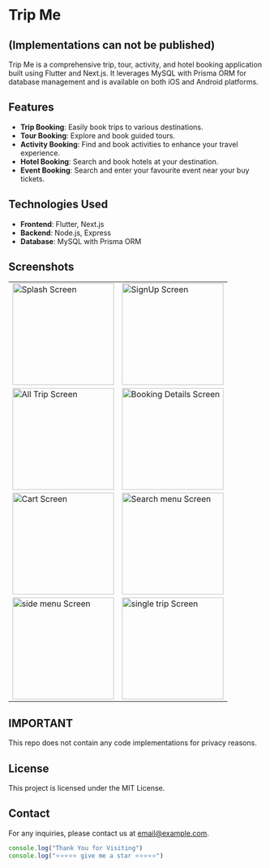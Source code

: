 # Trip Me

## (Implementations can not be published)

Trip Me is a comprehensive trip, tour, activity, and hotel booking application built using Flutter and Next.js. It leverages MySQL with Prisma ORM for database management and is available on both iOS and Android platforms.

## Features

- **Trip Booking**: Easily book trips to various destinations.
- **Tour Booking**: Explore and book guided tours.
- **Activity Booking**: Find and book activities to enhance your travel experience.
- **Hotel Booking**: Search and book hotels at your destination.
- **Event Booking**: Search and enter your favourite event near your buy tickets.

## Technologies Used

- **Frontend**: Flutter, Next.js
- **Backend**: Node.js, Express
- **Database**: MySQL with Prisma ORM

## Screenshots

<div align='center'>
<table>
  <tr>
    <td><img src="./appss/Test Splash.png" alt="Splash Screen" width="200"/></td>
    <td><img src="./appss/Register Page.png" alt="SignUp Screen" width="200"/></td>
  </tr>
  <tr>
    <td><img src="./appss/All_trips_page.png" alt="All Trip Screen" width="200"/></td>
    <td><img src="./appss/Booking Details Page (1).png" alt="Booking Details Screen" width="200"/></td>
  </tr>
  <tr>
    <td><img src="./appss/Cart_stay.jpg" alt="Cart Screen" width="200"/></td>
    <td><img src="./appss/Search Where.png" alt="Search menu Screen" width="200"/></td>
  </tr>
  <tr>
    <td><img src="./appss/Side Menu.png" alt="side menu Screen" width="200"/></td>
    <td><img src="./appss/single trip page photos.png" alt="single trip Screen" width="200"/></td>
  </tr>
</table>
</div>

## IMPORTANT

This repo does not contain any code implementations for privacy reasons.

## License

This project is licensed under the MIT License.

## Contact

For any inquiries, please contact us at [email@example.com](mailto:kushangayantha001@gmail.com).

```javascript
console.log("Thank You for Visiting")
console.log("⭐⭐⭐⭐⭐ give me a star ⭐⭐⭐⭐⭐")
```

